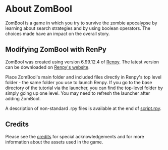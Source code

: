 # About ZomBool
ZomBool is a game in which you try to survive the zombie apocalypse by learning about search strategies and by using boolean operators. The choices made have an impact on the overall story.

## Modifying ZomBool with RenPy
ZomBool was created using version 6.99.12.4 of [Renpy](https://github.com/renpy/renpy). The latest version can be downloaded on [Renpy's website](https://www.renpy.org/latest.html). 

Place ZomBool's main folder and included files directly in Renpy's top level folder - the same folder you use to launch Renpy. If you go to the base directory of the tutorial via the launcher, you can find the top-level folder by simply going up one level. You may need to refresh the launcher after adding ZomBool.

A description of non-standard .rpy files is available at the end of [script.rpy](game/script.rpy).

## Credits
Please see the [credits](credits.md) for special acknowledgements and for more information about the assets used in the game.
